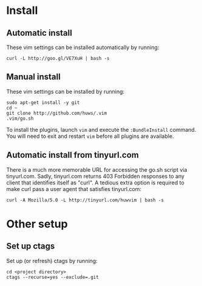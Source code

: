 # Install
## Automatic install
These vim settings can be installed automatically by running:

    curl -L http://goo.gl/VE7XuH | bash -s

## Manual install
These vim settings can be installed by running:

    sudo apt-get install -y git
    cd ~
    git clone http://github.com/huws/.vim
    .vim/go.sh

To install the plugins, launch `vim` and execute the `:BundleInstall` command.
You will need to exit and restart `vim` before all plugins are available.

## Automatic install from tinyurl.com
There is a much more memorable URL for accessing the go.sh script via
tinyurl.com.  Sadly, tinyurl.com returns 403 Forbidden responses to any client
that identifies itself as "curl".  A tedious extra option is required to make
curl pass a user agent that satisfies tinyurl.com:

    curl -A Mozilla/5.0 -L http://tinyurl.com/huwvim | bash -s

# Other setup
## Set up ctags
Set up (or refresh) ctags by running:

    cd <project directory>
    ctags --recurse=yes --exclude=.git

